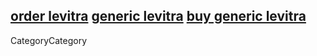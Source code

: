 
<a href=" http://volny.cz/sukinah/levitra/Order-Levitra.html ">order levitra</a>
<a href=" http://volny.cz/sukinah/levitra/Generic-Levitra.html ">generic levitra</a>
<a href=" http://volny.cz/sukinah/levitra/Buy-Generic-Levitra.html ">buy generic levitra</a>
----
CategoryCategory
